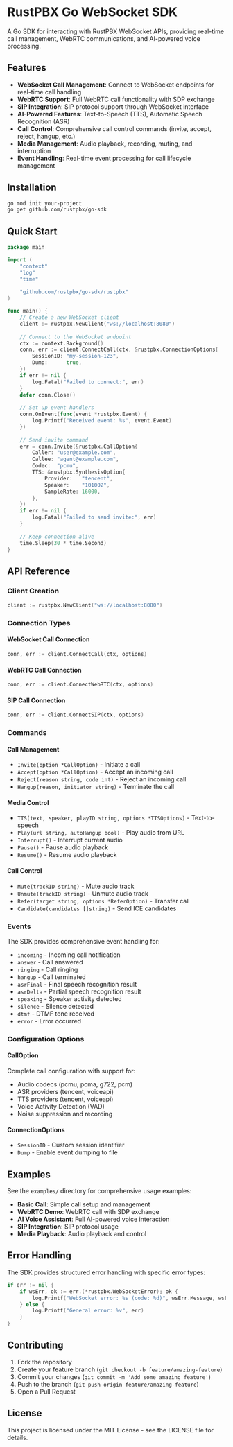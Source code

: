 # RustPBX Go WebSocket SDK

A Go SDK for interacting with RustPBX WebSocket APIs, providing real-time call management, WebRTC communications, and AI-powered voice processing.

## Features

- **WebSocket Call Management**: Connect to WebSocket endpoints for real-time call handling
- **WebRTC Support**: Full WebRTC call functionality with SDP exchange
- **SIP Integration**: SIP protocol support through WebSocket interface
- **AI-Powered Features**: Text-to-Speech (TTS), Automatic Speech Recognition (ASR)
- **Call Control**: Comprehensive call control commands (invite, accept, reject, hangup, etc.)
- **Media Management**: Audio playback, recording, muting, and interruption
- **Event Handling**: Real-time event processing for call lifecycle management

## Installation

```bash
go mod init your-project
go get github.com/rustpbx/go-sdk
```

## Quick Start

```go
package main

import (
    "context"
    "log"
    "time"
    
    "github.com/rustpbx/go-sdk/rustpbx"
)

func main() {
    // Create a new WebSocket client
    client := rustpbx.NewClient("ws://localhost:8080")
    
    // Connect to the WebSocket endpoint
    ctx := context.Background()
    conn, err := client.ConnectCall(ctx, &rustpbx.ConnectionOptions{
        SessionID: "my-session-123",
        Dump:      true,
    })
    if err != nil {
        log.Fatal("Failed to connect:", err)
    }
    defer conn.Close()
    
    // Set up event handlers
    conn.OnEvent(func(event *rustpbx.Event) {
        log.Printf("Received event: %s", event.Event)
    })
    
    // Send invite command
    err = conn.Invite(&rustpbx.CallOption{
        Caller: "user@example.com",
        Callee: "agent@example.com",
        Codec:  "pcmu",
        TTS: &rustpbx.SynthesisOption{
            Provider:   "tencent",
            Speaker:    "101002",
            SampleRate: 16000,
        },
    })
    if err != nil {
        log.Fatal("Failed to send invite:", err)
    }
    
    // Keep connection alive
    time.Sleep(30 * time.Second)
}
```

## API Reference

### Client Creation

```go
client := rustpbx.NewClient("ws://localhost:8080")
```

### Connection Types

#### WebSocket Call Connection
```go
conn, err := client.ConnectCall(ctx, options)
```

#### WebRTC Call Connection
```go
conn, err := client.ConnectWebRTC(ctx, options)
```

#### SIP Call Connection
```go
conn, err := client.ConnectSIP(ctx, options)
```

### Commands

#### Call Management
- `Invite(option *CallOption)` - Initiate a call
- `Accept(option *CallOption)` - Accept an incoming call
- `Reject(reason string, code int)` - Reject an incoming call
- `Hangup(reason, initiator string)` - Terminate the call

#### Media Control
- `TTS(text, speaker, playID string, options *TTSOptions)` - Text-to-speech
- `Play(url string, autoHangup bool)` - Play audio from URL
- `Interrupt()` - Interrupt current audio
- `Pause()` - Pause audio playback
- `Resume()` - Resume audio playback

#### Call Control
- `Mute(trackID string)` - Mute audio track
- `Unmute(trackID string)` - Unmute audio track
- `Refer(target string, options *ReferOption)` - Transfer call
- `Candidate(candidates []string)` - Send ICE candidates

### Events

The SDK provides comprehensive event handling for:

- `incoming` - Incoming call notification
- `answer` - Call answered
- `ringing` - Call ringing
- `hangup` - Call terminated
- `asrFinal` - Final speech recognition result
- `asrDelta` - Partial speech recognition result
- `speaking` - Speaker activity detected
- `silence` - Silence detected
- `dtmf` - DTMF tone received
- `error` - Error occurred

### Configuration Options

#### CallOption
Complete call configuration with support for:
- Audio codecs (pcmu, pcma, g722, pcm)
- ASR providers (tencent, voiceapi)
- TTS providers (tencent, voiceapi)
- Voice Activity Detection (VAD)
- Noise suppression and recording

#### ConnectionOptions
- `SessionID` - Custom session identifier
- `Dump` - Enable event dumping to file

## Examples

See the `examples/` directory for comprehensive usage examples:

- **Basic Call**: Simple call setup and management
- **WebRTC Demo**: WebRTC call with SDP exchange
- **AI Voice Assistant**: Full AI-powered voice interaction
- **SIP Integration**: SIP protocol usage
- **Media Playback**: Audio playback and control

## Error Handling

The SDK provides structured error handling with specific error types:

```go
if err != nil {
    if wsErr, ok := err.(*rustpbx.WebSocketError); ok {
        log.Printf("WebSocket error: %s (code: %d)", wsErr.Message, wsErr.Code)
    } else {
        log.Printf("General error: %v", err)
    }
}
```

## Contributing

1. Fork the repository
2. Create your feature branch (`git checkout -b feature/amazing-feature`)
3. Commit your changes (`git commit -m 'Add some amazing feature'`)
4. Push to the branch (`git push origin feature/amazing-feature`)
5. Open a Pull Request

## License

This project is licensed under the MIT License - see the LICENSE file for details.